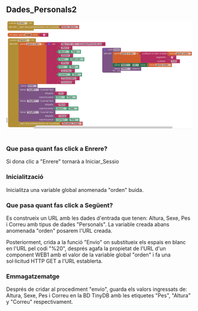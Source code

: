 ## Dades_Personals2

<img src="../../.images/IOT/Dades_Personalse2_Codi.PNG" alt="Dades_Personals2" style="width: 800px;"> <br><br>

### Que pasa quant fas click a Enrere?
Si dona clic a "Enrere" tornarà a Iniciar_Sessio

### Inicialització
Inicialitza una variable global anomenada "orden" buida.

### Que pasa quant fas click a Següent?
Es construeix un URL amb les dades d'entrada que tenen: Altura, Sexe, Pes i Correu amb tipus de dades "Personals".
La variable creada abans anomenada "orden" posarem l'URL creada.

Posteriorment, crida a la funció "Envio" on substitueix els espais en blanc en l'URL pel codi "%20", després agafa la propietat de l'URL d'un component WEB1 amb el valor de la variable global "orden" i fa una sol·licitud HTTP GET a l'URL establerta.

### Emmagatzematge
Després de cridar al procediment "envio", guarda els valors ingressats de: Altura, Sexe, Pes i Correu en la BD TinyDB amb les etiquetes "Pes", "Altura" y "Correu" respectivament.
